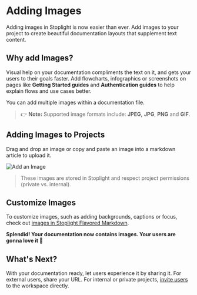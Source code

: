 # Adding Images

Adding images in Stoplight is now easier than ever. Add images to your project to create beautiful documentation layouts that supplement text content.

## Why add Images?

Visual help on your documentation compliments the text on it, and gets your users to their goals faster. Add flowcharts, infographics or screenshots on pages like **Getting Started guides** and **Authentication guides** to help explain flows and use cases better. 

You can add multiple images within a documentation file. 

<!-- theme: info -->
> 👉 **Note:** Supported  image formats include: **JPEG,** **JPG**, **PNG** and **GIF**.

## Adding Images to Projects

Drag and drop an image or copy and paste an image into a markdown article to upload it. 

![Add an Image](../assets/images/image-upload.gif)

> These images are stored in Stoplight and respect project permissions (private vs. internal).

## Customize Images

To customize images, such as adding backgrounds, captions or focus, check out [images in Stoplight Flavored Markdown](https://meta.stoplight.io/docs/studio/ZG9jOjg0-stoplight-flavored-markdown-smd).

**Splendid! Your documentation now contains images. Your users are gonna love it 👏**


## What's Next?

With your documentation ready, let users experience it by sharing it. For external users, share your URL. For internal or private projects, [invite users](../2.-workspaces/d.inviting-your-team.md) to the workspace directly.